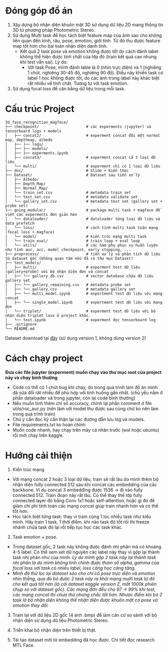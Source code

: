 # Đóng góp đồ án

1. Xây dựng bộ nhận diện khuôn mặt 3D sử dụng dữ liệu 2D mang thông tin 3D từ phương pháp Photometric Stereo.
2. Sử dụng Multi task để học tách biệt feature map của ảnh sao cho không liên quan đến kính, râu, pose, emotion, giới tính. Từ đó thu được feature map tốt hơn cho bài toán nhận diện danh tính.
    - Kết quả 2 task pose và emotion không được tốt do cách đánh label không thể hiện được tính chất của lớp đó (train kết quả cao nhưng khi test vẫn sai). Lý do: 
        - Với task Pose, mình đánh lable là 0 (nhìn trực diện) và 1 (nghiêng 1 chút, nghiêng 30-45 độ, nghiêng 90 độ). Điều này khiến task có label 1 học không được tốt, do các ảnh trong label này khác biệt rất nhiều về tính chất. Tương tự với task emotion. 
3. Sử dụng focal loss để cân bằng dữ liệu trong mỗi task.

# Cấu trúc Project

```plaintext
3d_face_recognition_magface/
├── checkpoint/                     # các experments (jupyter) và tensorboard logs + models
│   ├── concat2/                    # experment concat đôi một normal map, depthmap, albedo
│   ├── ├── logs/
│   ├── ├── models/
│   ├── ├── experments.ipynb
│   ├── concat3/                    # experment concat cả 3 loại dữ liệu
│   └── multi/                      # experment chỉ có 1 loại dữ liệu
├── doc/                            # Slide + Kiến thức
├── Dataset/                        # Dataset sau tiền xử lý
│   ├── Albedo/                     
│   ├── Depth_Map/
│   ├── Normal_Map/
│   └── train_set.csv               # metadata train set
│   └── test_set.csv                # metadata validate set
│   └── gallery_set.csv             # metadata test set (gallery set + probe set)
├── going_modular/                  # package multi task + magface để viết các experments đơn giản hơn
│   └── dataloader/                 # dataloader từng loại dữ liệu và data prefetch
│   └── loss/                       # cách tính multi task toàn mạng (focal loss + magface)
│   └── model/                      # kiến trúc mạng multi task
│   └── train_eval/                 # train loop + eval loop
│   └── utils/                      # các hàm phụ phục vụ huấn luyện như tính auc, acc, model checkpoint, early stopping, ...
├── preprocess/                     # tiền xử lý và phân tích dữ liệu từ dataset gốc (không quan tâm nếu đã có thư mục Dataset)
├── test_models/
│   ├── multi/                      # experment test dữ liệu (gallery+probe) với bộ nhận diện đơn và concat
│   ├── └── gallery_db.csv          # vector database chứa dữ liệu gallery set
│   ├── └── gallery_remaining.csv   # metadata probe set
│   ├── └── gallery.csv             # metadata gallery set
│   ├── └── multi_model.ipynb       # expertment test dữ liệu với mạng concat
│   ├── └── single_model.ipynb      # expertment test dữ liệu với mạng đơn
│   └── triplet/                    # experment test dữ liệu với bộ nhận diện triplet loss ở project khác.
│   └── test.ipynb                  # experment đọc tensorboard log
├── .gitignore
└── README.md
```

Dataset download tại [đây](https://www.kaggle.com/datasets/blueeyewhitedaragon/hoangvn-3dmultitask/versions/1) (sử dụng version 1, không dùng version 2)

# Cách chạy project

**Đưa các file jupyter (experment) muốn chạy vào thư mục root của project này và chạy bình thường**
- Code có thể có 1 chút bug khi chạy, do trong quá trình làm đồ án mình đã sửa đổi rât nhiều để phù hợp với tính huống gần nhất. (chủ yếu nằm ở phần dataloader và trong jupyter, còn lại code bình thường)
- Nếu muốn tính thêm chỉ số accuracy, chỉnh lại phần comment ở file utils/roc_auc.py (nên làm với model thu được sau cùng chứ ko nên làm trong quá trình train)
- Chú ý cần đọc kỹ cẩn thận lại các đường dẫn lưu log và models.
- File requirements.txt ko hoàn chỉnh
- Muốn code nhanh, hay chạy trên máy cá nhân trước (wsl hoặc ubuntu) rồi mới chạy trên kaggle.

# Hướng cải thiện

1. Kiến trúc mạng
- Với mạng concat 2 hoặc 3 loại dữ liệu, train sẽ rất lâu do mình thêm bộ nhận diện fully connected 512 sau khi concat các embedding của các backbone. Ví dụ concat 3 embedđing được 1536 -> đi vào fully connected 512. Train đoạn này rất lâu. Có thể thay thế lớp fully connected layer đó bằng Conv 1x1 hoặc self-attention, hoặc gì đó để giảm chi phí tính toán các mạng concat giúp train nhanh hơn và có thể tốt hơn.
- Học tách biệt từng task: thay vì train cùng 1 lúc nhiều task như kiểu mình. Hãy train 1 task, 1 thời điểm, khi nào task đó tốt rồi thì freeze nhánh chứa task đó lại rồi tiếp tục học các task khác.

2. Task emotion + pose.
- Trong dataset gốc, 2 task này không được đánh nhị phân mà có khoảng 4-5 label. Có thể xem xét dữ nguyên các label này thay vì gộp lại thành task nhị phân như của mình. *Lý do mình gộp 2 task này lại thành task nhị phân là do mình không tinh chỉnh được tham số alpha, gamma của focal loss với task có nhiều label, loss càng học càng tăng.*
- *Mình đã thử lọc lại dataset sao cho chỉ có pose trực diện và emotion nhìn thẳng, qua đó bỏ được 2 task này ra khỏi mạng multi task từ đó cho kết quả tốt hơn (là cái dataset kaggle version 2, mất 1000k phiên chụp so với dataset gốc). Các mạng đơn đều cho 97 -> 99% khi test, các mạng concat thì chưa thử nhưng chắc tốt hơn. Nhược điểm khi bỏ 2 task là bộ nhận diện không thể nhận diện được khuôn mặt có pose và emotion thay đổi.*

3. Train lại với dữ liệu 2D gốc (4 ảnh .bmp) để làm căn cứ so sánh với bộ nhận diện sử dụng dữ liệu Photometric Stereo.

4. Triển khai bộ nhận diện trên thiết bị thật.

5. Tái tạo dataset mới từ embedding đã học được. Chi tiết đọc research MTL Face.
